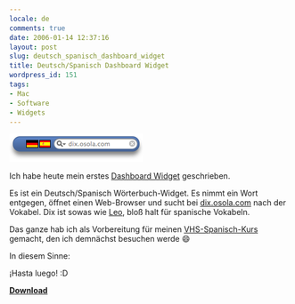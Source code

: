 ```yaml
---
locale: de
comments: true
date: 2006-01-14 12:37:16
layout: post
slug: deutsch_spanisch_dashboard_widget
title: Deutsch/Spanisch Dashboard Widget
wordpress_id: 151
tags:
- Mac
- Software
- Widgets
---
```


[![German/Spanish Dictionary Widget](/images/2006-01-14-deutsch_spanisch_dashboard_widget/GermanSpanishWidget.png)](/images/2006-01-14-deutsch_spanisch_dashboard_widget/GermanSpanishDictionary.zip)

Ich habe heute mein erstes [Dashboard Widget](http://www.apple.com/de/macosx/features/dashboard/)
geschrieben.

Es ist ein Deutsch/Spanisch Wörterbuch-Widget. Es nimmt ein Wort entgegen,
öffnet einen Web-Browser und sucht bei [dix.osola.com](http://dix.osola.com)
nach der Vokabel. Dix ist sowas wie [Leo](http://dict.leo.org), bloß halt für
spanische Vokabeln.

Das ganze hab ich als Vorbereitung für meinen
[VHS-Spanisch-Kurs](http://www5.stadt-muenster.de/vhs2005/p_liste.cfm?ubereich=47)
gemacht, den ich demnächst besuchen werde :smile: 

In diesem Sinne:

¡Hasta luego! :D

**[Download](/images/2006-01-14-deutsch_spanisch_dashboard_widget/GermanSpanishDictionary.zip)**
